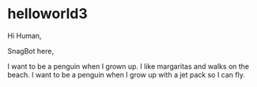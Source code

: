 # helloworld3


Hi Human, 

SnagBot here,

I want to be a penguin when I grown up. I like margaritas and walks on the beach. I want to be a penguin when I grow up with a jet pack so I can fly. 



